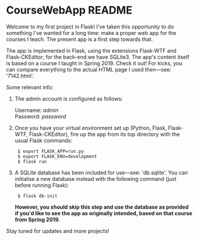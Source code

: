 # CourseWebApp README

Welcome to my first project in Flask!  I've taken this opportunity to do something I've wanted for a long time: make a proper web app for the courses I teach.  The present app is a first step towards that.

The app is implemented in Flask, using the extensions Flask-WTF and Flask-CKEditor; for the back-end we have SQLite3.  The app's content itself is based on a course I taught in Spring 2019.  Check it out!  For kicks, you can compare everything to the actual HTML page I used then—see: '7142.html'.

Some relevant info:

  1) The admin account is configured as follows:
  
        Username: *admin*  
        Password: *password*
  
  2) Once you have your virtual environment set up (Python, Flask, Flask-WTF, Flask-CKEditor), fire up the app from its top directory with the usual Flask commands:
  
          $ export FLASK_APP=run.py
          $ export FLASK_ENV=development
          $ flask run
          
  3) A SQLite database has been included for use—see: 'db.sqlite'.  You can initialise a new database instead with the following command (just before running Flask):
  
          $ flask db-init
          
      **However, you should skip this step and use the database as provided if you'd like to see the app as originally intended, based on that course from Spring 2019.**
  
Stay tuned for updates and more projects!
